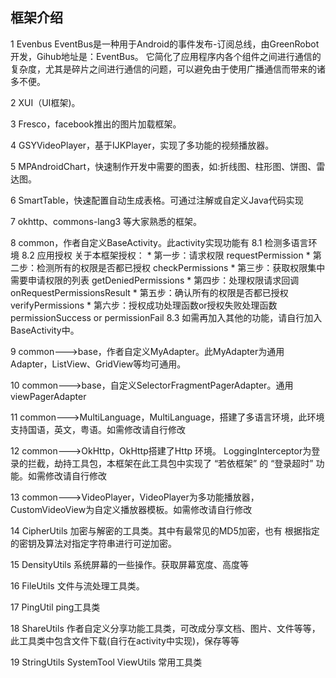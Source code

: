 ## 框架介绍

1 Evenbus
EventBus是一种用于Android的事件发布-订阅总线，由GreenRobot开发，Gihub地址是：EventBus。
它简化了应用程序内各个组件之间进行通信的复杂度，尤其是碎片之间进行通信的问题，可以避免由于使用广播通信而带来的诸多不便。

2 XUI（UI框架)。

3 Fresco，facebook推出的图片加载框架。

4 GSYVideoPlayer，基于IJKPlayer，实现了多功能的视频播放器。

5 MPAndroidChart，快速制作开发中需要的图表，如:折线图、柱形图、饼图、雷达图。

6 SmartTable，快速配置自动生成表格。可通过注解或自定义Java代码实现

7 okhttp、commons-lang3 等大家熟悉的框架。

8 common，作者自定义BaseActivity。此activity实现功能有
8.1 检测多语言环境
8.2 应用授权
关于本框架授权：
    *   第一步：请求权限   requestPermission
    *   第二步：检测所有的权限是否都已授权   checkPermissions
    *   第三步：获取权限集中需要申请权限的列表  getDeniedPermissions
    *   第四步：处理权限请求回调   onRequestPermissionsResult
    *   第五步：确认所有的权限是否都已授权  verifyPermissions
    *   第六步：授权成功处理函数or授权失败处理函数   permissionSuccess   or   permissionFail 
8.3 如需再加入其他的功能，请自行加入BaseActivity中。


9 common--->base，作者自定义MyAdapter。此MyAdapter为通用Adapter，ListView、GridView等均可通用。

10 common--->base，自定义SelectorFragmentPagerAdapter。通用viewPagerAdapter

11 common--->MultiLanguage，MultiLanguage，搭建了多语言环境，此环境支持国语，英文，粤语。如需修改请自行修改

12 common--->OkHttp，OkHttp搭建了Http 环境。
LoggingInterceptor为登录的拦截，劫持工具包，本框架在此工具包中实现了 “若依框架” 的 “登录超时” 功能。如需修改请自行修改

13 common--->VideoPlayer，VideoPlayer为多功能播放器，CustomVideoView为自定义播放器模板。如需修改请自行修改

14 CipherUtils 加密与解密的工具类。其中有最常见的MD5加密，也有 根据指定的密钥及算法对指定字符串进行可逆加密。

15 DensityUtils 系统屏幕的一些操作。获取屏幕宽度、高度等

16 FileUtils 文件与流处理工具类。

17 PingUtil   ping工具类

18 ShareUtils  作者自定义分享功能工具类，可改成分享文档、图片、文件等等，此工具类中包含文件下载(自行在activity中实现)，保存等等

19 StringUtils  SystemTool ViewUtils   常用工具类
 

